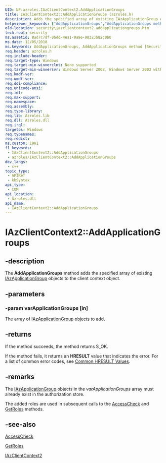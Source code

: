 ```yaml
---
UID: NF:azroles.IAzClientContext2.AddApplicationGroups
title: IAzClientContext2::AddApplicationGroups (azroles.h)
description: Adds the specified array of existing IAzApplicationGroup objects to the client context object.
helpviewer_keywords: ["AddApplicationGroups","AddApplicationGroups method [Security]","AddApplicationGroups method [Security]","IAzClientContext2 interface","IAzClientContext2 interface [Security]","AddApplicationGroups method","IAzClientContext2.AddApplicationGroups","IAzClientContext2::AddApplicationGroups","azroles/IAzClientContext2::AddApplicationGroups","security.iazclientcontext2_addapplicationgroups"]
old-location: security\iazclientcontext2_addapplicationgroups.htm
tech.root: security
ms.assetid: 8ad7c7df-0bdd-4ea1-9a9e-98323b82c0b0
ms.date: 12/05/2018
ms.keywords: AddApplicationGroups, AddApplicationGroups method [Security], AddApplicationGroups method [Security],IAzClientContext2 interface, IAzClientContext2 interface [Security],AddApplicationGroups method, IAzClientContext2.AddApplicationGroups, IAzClientContext2::AddApplicationGroups, azroles/IAzClientContext2::AddApplicationGroups, security.iazclientcontext2_addapplicationgroups
req.header: azroles.h
req.include-header: 
req.target-type: Windows
req.target-min-winverclnt: None supported
req.target-min-winversvr: Windows Server 2008, Windows Server 2003 with SP1 [desktop apps only]
req.kmdf-ver: 
req.umdf-ver: 
req.ddi-compliance: 
req.unicode-ansi: 
req.idl: 
req.max-support: 
req.namespace: 
req.assembly: 
req.type-library: 
req.lib: Azroles.lib
req.dll: Azroles.dll
req.irql: 
targetos: Windows
req.typenames: 
req.redist: 
ms.custom: 19H1
f1_keywords:
 - IAzClientContext2::AddApplicationGroups
 - azroles/IAzClientContext2::AddApplicationGroups
dev_langs:
 - c++
topic_type:
 - APIRef
 - kbSyntax
api_type:
 - COM
api_location:
 - Azroles.dll
api_name:
 - IAzClientContext2::AddApplicationGroups
---
```


# IAzClientContext2::AddApplicationGroups


## -description

The <b>AddApplicationGroups</b> method adds the specified array of existing <a href="/windows/desktop/api/azroles/nn-azroles-iazapplicationgroup">IAzApplicationGroup</a> objects to the client context object.

## -parameters

### -param varApplicationGroups [in]

The array of <a href="/windows/desktop/api/azroles/nn-azroles-iazapplicationgroup">IAzApplicationGroup</a> objects to add.

## -returns

 If the method succeeds, the method returns S_OK.

If the method fails, it returns an <b>HRESULT</b> value that indicates the error. For a list of common error codes, see <a href="/windows/desktop/SecCrypto/common-hresult-values">Common HRESULT Values</a>.

## -remarks

The <a href="/windows/desktop/api/azroles/nn-azroles-iazapplicationgroup">IAzApplicationGroup</a> objects in the <i>varApplicationGroups</i> array must already exist in the authorization store.

The added roles are used in subsequent calls to the <a href="/windows/desktop/api/azroles/nf-azroles-iazclientcontext-accesscheck">AccessCheck</a> and <a href="/windows/desktop/api/azroles/nf-azroles-iazclientcontext-getroles">GetRoles</a> methods.

## -see-also

<a href="/windows/desktop/api/azroles/nf-azroles-iazclientcontext-accesscheck">AccessCheck</a>



<a href="/windows/desktop/api/azroles/nf-azroles-iazclientcontext-getroles">GetRoles</a>



<a href="/windows/desktop/api/azroles/nn-azroles-iazclientcontext2">IAzClientContext2</a>

